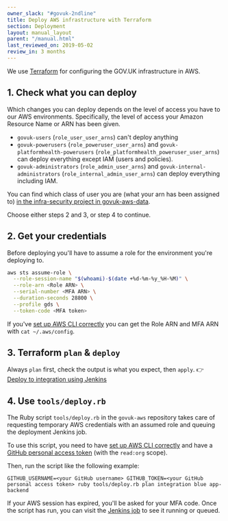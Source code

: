 ```yaml
---
owner_slack: "#govuk-2ndline"
title: Deploy AWS infrastructure with Terraform
section: Deployment
layout: manual_layout
parent: "/manual.html"
last_reviewed_on: 2019-05-02
review_in: 3 months
---
```


We use [Terraform](https://terraform.io) for configuring the GOV.UK
infrastructure in AWS.

## 1. Check what you can deploy

Which changes you can deploy depends on the level of access you have
to our AWS environments. Specifically, the level of access your Amazon Resource Name or ARN has been given.

- `govuk-users` (`role_user_user_arns`) can't deploy anything
- `govuk-powerusers` (`role_poweruser_user_arns`) and `govuk-platformhealth-powerusers` (`role_platformhealth_poweruser_user_arns`) can deploy everything except IAM (users and policies).
- `govuk-administrators` (`role_admin_user_arns`) and `govuk-internal-administrators` (`role_internal_admin_user_arns`) can deploy everything including IAM.

You can find which class of user you are (what your arn has been assigned to) [in the infra-security
project in
govuk-aws-data](https://github.com/alphagov/govuk-aws-data/tree/master/data/infra-security).

Choose either steps 2 and 3, or step 4 to continue.

## 2. Get your credentials

Before deploying you'll have to assume a role for the environment you're deploying to.

```sh
aws sts assume-role \
  --role-session-name "$(whoami)-$(date +%d-%m-%y_%H-%M)" \
  --role-arn <Role ARN> \
  --serial-number <MFA ARN> \
  --duration-seconds 28800 \
  --profile gds \
  --token-code <MFA token>
```

If you've [set up AWS CLI correctly](/manual/aws-cli-access.html) you can get the Role ARN and MFA ARN with `cat ~/.aws/config`.

## 3. Terraform `plan` & `deploy`

Always `plan` first, check the output is what you expect, then `apply`.
👉 [Deploy to integration using Jenkins][deploy-integration]

## 4. Use `tools/deploy.rb`

The Ruby script `tools/deploy.rb` in the `govuk-aws` repository takes care of requesting temporary AWS credentials with an assumed role and queuing the deployment Jenkins job.

To use this script, you need to have [set up AWS CLI
correctly][aws-cli-access] and have a [GitHub personal access
token][github-token] (with the `read:org` scope).

[aws-cli-access]: /manual/aws-cli-access.html
[github-token]: https://github.com/settings/tokens

Then, run the script like the following example:

```
GITHUB_USERNAME=<your GitHub username> GITHUB_TOKEN=<your GitHub personal access token> ruby tools/deploy.rb plan integration blue app-backend
```

If your AWS session has expired, you'll be asked for your MFA code. Once the script has run, you can visit the [Jenkins job][deploy-integration] to see it running or queued.

[deploy-integration]: https://ci-deploy.integration.publishing.service.gov.uk/job/Deploy_Terraform_GOVUK_AWS
